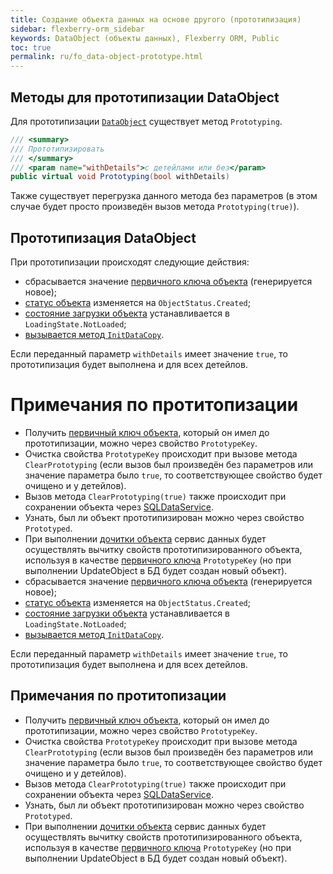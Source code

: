 ```yaml
---
title: Создание объекта данных на основе другого (прототипизация)
sidebar: flexberry-orm_sidebar
keywords: DataObject (объекты данных), Flexberry ORM, Public
toc: true
permalink: ru/fo_data-object-prototype.html
---
```


## Методы для прототипизации DataObject

Для прототипизации [`DataObject`](fo_data-object.html) существует метод `Prototyping`.

```cs
/// <summary>
/// Прототипизировать
/// </summary>
/// <param name="withDetails">с детейлами или без</param>
public virtual void Prototyping(bool withDetails)
```

Также существует перегрузка данного метода без параметров (в этом случае будет просто произведён вызов метода `Prototyping(true)`).

## Прототипизация DataObject

При прототипизации происходят следующие действия:

* сбрасывается значение [первичного ключа объекта](fo_primary-keys-objects.html) (генерируется новое);
* [статус объекта](fo_object-status-and-loading-state.html) изменяется на `ObjectStatus.Created`;
* [состояние загрузки объекта](fo_object-status-and-loading-state.html) устанавливается в `LoadingState.NotLoaded`;
* [вызывается метод `InitDataCopy`](fo_data-object-copy.html).

Если переданный параметр `withDetails` имеет значение `true`, то прототипизация будет выполнена и для всех детейлов.

# Примечания по протитопизации

* Получить [первичный ключ объекта](fo_primary-keys-objects.html), который он имел до прототипизации, можно через свойство `PrototypeKey`.
* Очистка свойства `PrototypeKey` происходит при вызове метода `ClearPrototyping` (если вызов был произведён без параметров или значение параметра было `true`, то соответствующее свойство будет очищено и у детейлов).
* Вызов метода `ClearPrototyping(true)` также происходит при сохранении объекта через [SQLDataService](fo_sql-data-service.html).
* Узнать, был ли объект прототипизирован можно через свойство `Prototyped`.
* При выполнении [дочитки объекта](fo_additional-loading-data-object.html) сервис данных будет осуществлять вычитку свойств прототипизированного объекта, используя в качестве [первичного ключа](fo_primary-keys-objects.html) `PrototypeKey` (но при выполнении UpdateObject в БД будет создан новый объект).
* сбрасывается значение [первичного ключа объекта](fo_primary-keys-objects.html) (генерируется новое);
* [статус объекта](fo_object-status-and-loading-state.html) изменяется на `ObjectStatus.Created`;
* [состояние загрузки объекта](fo_object-status-and-loading-state.html) устанавливается в `LoadingState.NotLoaded`;
* [вызывается метод `InitDataCopy`](fo_data-object-copy.html).

Если переданный параметр `withDetails` имеет значение `true`, то прототипизация будет выполнена и для всех детейлов.

## Примечания по протитопизации

* Получить [первичный ключ объекта](fo_primary-keys-objects.html), который он имел до прототипизации, можно через свойство `PrototypeKey`.
* Очистка свойства `PrototypeKey` происходит при вызове метода `ClearPrototyping` (если вызов был произведён без параметров или значение параметра было `true`, то соответствующее свойство будет очищено и у детейлов).
* Вызов метода `ClearPrototyping(true)` также происходит при сохранении объекта через [SQLDataService](fo_sql-data-service.html).
* Узнать, был ли объект прототипизирован можно через свойство `Prototyped`.
* При выполнении [дочитки объекта](fo_additional-loading-data-object.html) сервис данных будет осуществлять вычитку свойств прототипизированного объекта, используя в качестве [первичного ключа](fo_primary-keys-objects.html) `PrototypeKey` (но при выполнении UpdateObject в БД будет создан новый объект).

